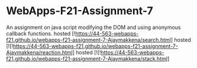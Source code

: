 # WebApps-F21-Assignment-7
An assignment on java script modifying the DOM and using anonymous callback functions.
hosted [!https://44-563-webapps-f21.github.io/webapps-f21-assignment-7-Ajaymakkena/search.html]
hosted [![!https://44-563-webapps-f21.github.io/webapps-f21-assignment-7-Ajaymakkena/reaction.html]
hosted [![!https://44-563-webapps-f21.github.io/webapps-f21-assignment-7-Ajaymakkena/stack.html]

